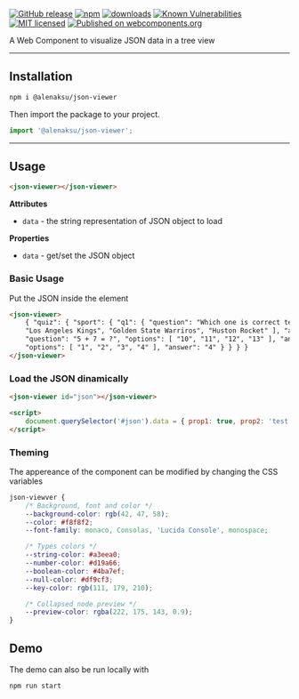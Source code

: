 [![GitHub release](https://img.shields.io/github/v/release/alenaksu/json-viewer.svg)](https://github.com/alenaksu/json-viewer/releases)
[![npm](https://badgen.net/npm/v/@alenaksu/json-viewer)](https://www.npmjs.com/package/@alenaksu/json-viewer)
[![downloads](https://badgen.net/npm/dt/@alenaksu/json-viewer)](https://www.npmjs.com/package/@alenaksu/json-viewer)
[![Known Vulnerabilities](https://snyk.io/test/npm/@alenaksu/json-viewer/badge.svg)](https://snyk.io/test/npm/@alenaksu/json-viewer)
[![MIT licensed](https://img.shields.io/badge/license-MIT-blue.svg)](https://raw.githubusercontent.com/alenaksu/json-viewer/master/LICENSE)
[![Published on webcomponents.org](https://img.shields.io/badge/webcomponents.org-published-blue.svg)](https://www.webcomponents.org/element/alenaksu/json-viewer)

A Web Component to visualize JSON data in a tree view

---

## Installation

```sh
npm i @alenaksu/json-viewer
```

Then import the package to your project.

```js
import '@alenaksu/json-viewer';
```

---

## Usage

```html
<json-viewer></json-viewer>
```

**Attributes**

-   `data` - the string representation of JSON object to load

**Properties**

-   `data` - get/set the JSON object

### Basic Usage

Put the JSON inside the element

```html
<json-viewer>
    { "quiz": { "sport": { "q1": { "question": "Which one is correct team name in NBA?", "options": [ "New York Bulls",
    "Los Angeles Kings", "Golden State Warriros", "Huston Rocket" ], "answer": "Huston Rocket" } }, "maths": { "q1": {
    "question": "5 + 7 = ?", "options": [ "10", "11", "12", "13" ], "answer": "12" }, "q2": { "question": "12 - 8 = ?",
    "options": [ "1", "2", "3", "4" ], "answer": "4" } } } }
</json-viewer>
```

### Load the JSON dinamically

```html
<json-viewer id="json"></json-viewer>

<script>
    document.querySelector('#json').data = { prop1: true, prop2: 'test' };
</script>
```

### Theming

The appereance of the component can be modified by changing the CSS variables

```css
json-viewver {
    /* Background, font and color */
    --background-color: rgb(42, 47, 58);
    --color: #f8f8f2;
    --font-family: monaco, Consolas, 'Lucida Console', monospace;

    /* Types colors */
    --string-color: #a3eea0;
    --number-color: #d19a66;
    --boolean-color: #4ba7ef;
    --null-color: #df9cf3;
    --key-color: rgb(111, 179, 210);

    /* Collapsed node preview */
    --preview-color: rgba(222, 175, 143, 0.9);
}
```

## Demo

The demo can also be run locally with

```sh
npm run start
```
